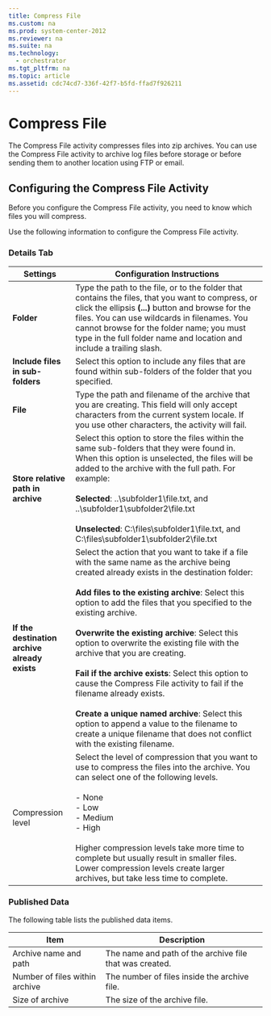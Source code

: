 ```yaml
---
title: Compress File
ms.custom: na
ms.prod: system-center-2012
ms.reviewer: na
ms.suite: na
ms.technology: 
  - orchestrator
ms.tgt_pltfrm: na
ms.topic: article
ms.assetid: cdc74cd7-336f-42f7-b5fd-ffad7f926211
---
```

# Compress File
The Compress File activity compresses files into zip archives. You can use the Compress File activity to archive log files before storage or before sending them to another location using FTP or email.

## Configuring the Compress File Activity
Before you configure the Compress File activity, you need to know which files you will compress.

Use the following information to configure the Compress File activity.

### Details Tab

|Settings|Configuration Instructions|
|------------|------------------------------|
|**Folder**|Type the path to the file, or to the folder that contains the files, that you want to compress, or click the ellipsis **\(...\)** button and browse for the files. You can use wildcards in filenames.  You cannot browse for the folder name; you must type in the full folder name and location and include a trailing slash.|
|**Include files in sub\-folders**|Select this option to include any files that are found within sub\-folders of the folder that you specified.|
|**File**|Type the path and filename of the archive that you are creating. This field will only accept characters from the current system locale. If you use other characters, the activity will fail.|
|**Store relative path in archive**|Select this option to store the files within the same sub\-folders that they were found in. When this option is unselected, the files will be added to the archive with the full path. For example:<br /><br />**Selected**: ..\\subfolder1\\file.txt, and ..\\subfolder1\\subfolder2\\file.txt<br /><br />**Unselected**: C:\\files\\subfolder1\\file.txt, and C:\\files\\subfolder1\\subfolder2\\file.txt|
|**If the destination archive already exists**|Select the action that you want to take if a file with the same name as the archive being created already exists in the destination folder:<br /><br />**Add files to the existing archive**: Select this option to add the files that you specified to the existing archive.<br /><br />**Overwrite the existing archive**: Select this option to overwrite the existing file with the archive that you are creating.<br /><br />**Fail if the archive exists**: Select this option to cause the Compress File activity to fail if the filename already exists.<br /><br />**Create a unique named archive**: Select this option to append a value to the filename to create a unique filename that does not conflict with the existing filename.|
|Compression level|Select the level of compression that you want to use to compress the files into the archive. You can select one of the following levels.<br /><br />-   None<br />-   Low<br />-   Medium<br />-   High<br /><br />Higher compression levels take more time to complete but usually result in smaller files. Lower compression levels create larger archives, but take less time to complete.|

### Published Data
The following table lists the published data items.

|Item|Description|
|--------|---------------|
|Archive name and path|The name and path of the archive file that was created.|
|Number of files within archive|The number of files inside the archive file.|
|Size of archive|The size of the archive file.|

